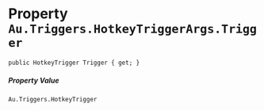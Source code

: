 # Property `Au.Triggers.HotkeyTriggerArgs.Trigger`

```
public HotkeyTrigger Trigger { get; }
```

##### Property Value

`Au.Triggers.HotkeyTrigger`